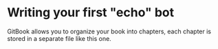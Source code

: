 # Writing your first "echo" bot

GitBook allows you to organize your book into chapters, each chapter is stored in a separate file like this one.

